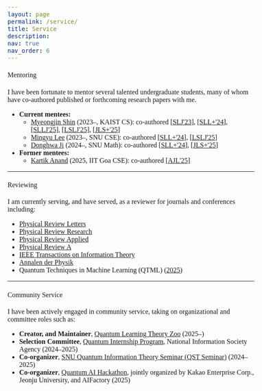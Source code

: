 ```yaml
---
layout: page
permalink: /service/
title: Service
description:
nav: true
nav_order: 6
---
```

<html>
    <head>
        <link rel="preconnect" href="https://fonts.googleapis.com">
        <link rel="preconnect" href="https://fonts.gstatic.com" crossorigin>
        <link href="https://fonts.googleapis.com/css2?family=Bitter:ital,wght@0,100..900;1,100..900&display=swap" rel="stylesheet">
        <style>
            body {
                font-family: "Bitter", serif;
                font-optical-sizing: auto;
                font-weight: 350;
                font-size: 1rem;
            }
            strong, b {
            font-weight: 600;
            }
            h1 { font-weight: 450; }
            h2 { font-weight: 450; }
            h3 { font-weight: 450; }
            h4, h5, h6 { font-weight: 450; }
        </style>
    </head>
</html>

#### Mentoring
I have been fortunate to mentor several talented undergraduate students, many of whom have co-authored published or forthcoming research papers with me.

- <b>Current mentees:</b>
    - [Myeongjin Shin](https://myeongjinshin.github.io/) (2023–, KAIST CS): co-authored [[SLJ'23]](https://link.springer.com/article/10.1007/s11128-023-04253-1), [[SLL+'24]](https://doi.org/10.1103/PhysRevA.110.062418), [[SLLJ'25]](https://quantum-journal.org/papers/q-2025-08-27-1832/), [[LSLJ'25]](https://doi.org/10.1038/s41598-025-18476-y), [[JLS+'25]](https://arxiv.org/abs/2507.06091)
    - [Mingyu Lee](https://scholar.google.com/citations?user=ok3lJjEAAAAJ&hl=ko) (2023–, SNU CSE): co-authored [[SLL+'24]](https://doi.org/10.1103/PhysRevA.110.062418), [[LSLJ'25]](https://doi.org/10.1038/s41598-025-18476-y)
    - [Donghwa Ji](https://scholar.google.com/citations?user=OTXe1oAAAAAJ&hl=ko) (2024–, SNU Math): co-authored [[SLL+'24]](https://doi.org/10.1103/PhysRevA.110.062418), [[JLS+'25]](https://arxiv.org/abs/2507.06091)
- <b>Former mentees:</b>
    - [Kartik Anand](https://www.linkedin.com/in/kartik-anand-6abb94192/) (2025, IIT Goa CSE): co-authored [[AJL'25]](https://www.arxiv.org/abs/2506.19792)

---

#### Reviewing
I am currently serving, and have served, as a reviewer for journals and conferences including:
- [Physical Review Letters](https://journals.aps.org/prl/)
- [Physical Review Research](https://journals.aps.org/prresearch/)
- [Physical Review Applied](https://journals.aps.org/prapplied/)
- [Physical Review A](https://journals.aps.org/pra/)
- [IEEE Transactions on Information Theory](https://ieeexplore.ieee.org/xpl/RecentIssue.jsp?punumber=18)
- [Annalen der Physik](https://onlinelibrary.wiley.com/journal/15213889)
- Quantum Techniques in Machine Learning (QTML) ([2025](https://qtml2025.cqt.sg/))

---

#### Community Service
I have been actively engaged in community service, taking on organizational and committee roles such as:
- **Creator, and Maintainer**, [Quantum Learning Theory Zoo](https://harris-junseo-lee.github.io/quantum-learning-theory-references/) (2025–)
- **Selection Committee**, [Quantum Internship Program](https://www.nia.or.kr/site/nia_kor/ex/bbs/View.do?cbIdx=99835&bcIdx=27953&parentSeq=27953), National Information Society Agency (2024–2025)
- **Co-organizer**, [SNU Quantum Information Theory Seminar (QST Seminar)](https://sites.google.com/view/team-qst/qst-seminar) (2024–2025)
- **Co-organizer**, [Quantum AI Hackathon](https://aifactory.space/task/9154/overview), jointly organized by Kakao Enterprise Corp., Jeonju University, and AIFactory (2025)
